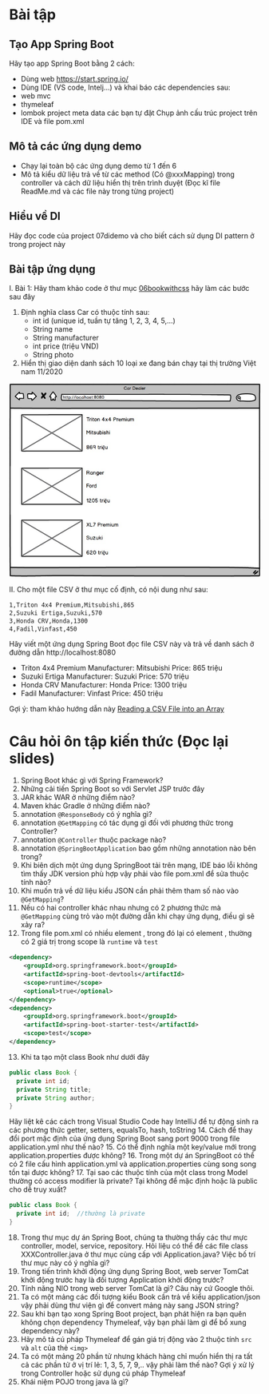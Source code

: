 
# Bài tập

## Tạo App Spring Boot
Hãy tạo app Spring Boot bằng 2 cách: 
 - Dùng web https://start.spring.io/
 - Dùng IDE (VS code, Intelj...)
và khai báo các dependencies sau:
- web mvc
- thymeleaf
- lombok
project meta data các bạn tự đặt
Chụp ảnh cấu trúc project trên IDE và file pom.xml

## Mô tả các ứng dụng demo
 - Chạy lại toàn bộ các ứng dụng demo từ 1 đến 6
 - Mô tả kiểu dữ liệu trả về từ các method (Có @xxxMapping) trong controller và cách dữ liệu hiển thị trên trình duyệt
(Đọc kĩ file ReadMe.md và các file này trong từng project)

## Hiểu về DI
Hãy đọc code của project 07didemo và cho biết cách sử dụng DI pattern ở trong project này

## Bài tập ứng dụng
I. Bài 1: Hãy tham khảo code ở thư mục [06bookwithcss](../06bookwithcss/bookstore) hãy làm các bước sau đây

1. Định nghĩa class Car có thuộc tính sau:
   - int id (unique id, tuần tự tăng 1, 2, 3, 4, 5,...)
   - String name
   - String manufacturer
   - int price (triệu VND)
   - String photo
2. Hiển thị giao diện danh sách 10 loại xe đang bán chạy tại thị trường Việt nam 11/2020
   
![](cardealer.jpg)

II. Cho một file CSV ở thư mục cố định, có nội dung như sau:
```csv
1,Triton 4x4 Premium,Mitsubishi,865
2,Suzuki Ertiga,Suzuki,570
3,Honda CRV,Honda,1300
4,Fadil,Vinfast,450
```
Hãy viết một ứng dụng Spring Boot đọc file CSV này và trả về danh sách ở đường dẫn http://localhost:8080

- Triton 4x4 Premium
Manufacturer: Mitsubishi
Price: 865 triệu
- Suzuki Ertiga
Manufacturer: Suzuki
Price: 570 triệu
- Honda CRV
Manufacturer: Honda
Price: 1300 triệu
- Fadil
Manufacturer: Vinfast
Price: 450 triệu


Gợi ý: tham khảo hướng dẫn này [Reading a CSV File into an Array](https://www.baeldung.com/java-csv-file-array)


# Câu hỏi ôn tập kiến thức (Đọc lại slides)
1. Spring Boot khác gì với Spring Framework?
2. Những cải tiến Spring Boot so với Servlet JSP trước đây
3. JAR khác WAR ở những điểm nào?
4. Maven khác Gradle ở những điểm nào?
5. annotation ```@ResponseBody``` có ý nghĩa gì?
6. annotation ```@GetMapping``` có tác dụng gì đối với phương thức trong Controller?
7. annotation ```@Controller``` thuộc package nào?
8. annotation ```@SpringBootApplication``` bao gồm những annotation nào bên trong?
9. Khi biên dịch một ứng dụng SpringBoot tải trên mạng, IDE báo lỗi không tìm thấy JDK version phù hợp vậy phải vào file pom.xml để sửa thuộc tính nào?
10. Khi muốn trả về dữ liệu kiểu JSON cần phải thêm tham số nào vào ```@GetMapping```?
11. Nếu có hai controller khác nhau nhưng có 2 phương thức mà ```@GetMapping``` cùng trỏ vào một đường dẫn khi chạy ứng dụng, điều gì sẽ xảy ra?
12. Trong file pom.xml có nhiều element <dependency>, trong đó lại có element <scope>, thường có 2 giá trị trong scope là ```runtime``` và ```test```
```xml
<dependency>
	<groupId>org.springframework.boot</groupId>
	<artifactId>spring-boot-devtools</artifactId>
	<scope>runtime</scope>
	<optional>true</optional>
</dependency>
<dependency>
	<groupId>org.springframework.boot</groupId>
	<artifactId>spring-boot-starter-test</artifactId>
	<scope>test</scope>
</dependency>
```
13. Khi ta tạo một class Book như dưới đây
```java
public class Book {
  private int id;
  private String title;
  private String author;
}
```
Hãy liệt kê các cách trong Visual Studio Code hay IntelliJ để tự động sinh ra các phương thức getter, setters, equalsTo, hash, toString
14. Cách để thay đổi port mặc định của ứng dụng Spring Boot sang port 9000 trong file application.yml như thế nào?
15. Có thể định nghĩa một key/value mới trong application.properties được không?
16. Trong một dự án SpringBoot có thể có 2 file cấu hình application.yml và application.properties cùng song song tồn tại được không?
17. Tại sao các thuộc tính của một class trong Model thường có access modifier là private? Tại không để mặc định hoặc là public cho dễ truy xuất?
```java
public class Book {
  private int id;  //thường là private
}
```
18. Trong thư mục dự án Spring Boot, chúng ta thường thấy các thư mực controller, model, service, repository. Hỏi liệu có thể để các file class XXXController.java ở thư mục cùng cấp với Application.java?
Việc bố trí thư mục này có ý nghĩa gì?
19. Trong tiến trình khởi động ứng dụng Spring Boot, web server TomCat khởi động trước hay là đối tượng Application khởi động trước?
20. Tính năng NIO trong web server TomCat là gì? Câu này cứ Google thôi.
21. Ta có một mảng các đối tượng kiểu Book cần trả về kiểu application/json vậy phải dùng thư viện gì để convert mảng này sang JSON string?
22. Sau khi bạn tạo xong Spring Boot project, bạn phát hiện ra bạn quên không chọn dependency Thymeleaf, vậy bạn phải làm gì để bổ xung dependency này?
23. Hãy mô tả cú pháp Thymeleaf để gán giá trị động vào 2 thuộc tính ```src``` và ```alt``` của thẻ ```<img>```
24. Ta có một mảng 20 phần tử nhưng khách hàng chỉ muốn hiển thị ra tất cả các phần tử ở vị trí lẻ: 1, 3, 5, 7, 9,.. vậy phải làm thế nào? Gợi ý xử lý trong Controller hoặc sử dụng cú pháp Thymeleaf
25. Khái niệm POJO trong java là gì?
